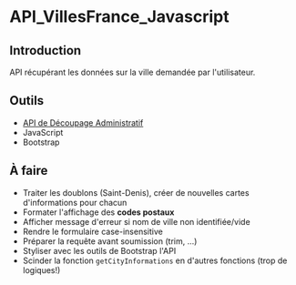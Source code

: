# API_VillesFrance_Javascript

## Introduction
API récupérant les données sur la ville demandée par l'utilisateur.

<!-- #Prérequis -->

## Outils
- [API de Découpage Administratif](https://api.gouv.fr/documentation/api-geo)
- JavaScript
- Bootstrap

<!-- ## Comment lancer -->

## À faire
- Traiter les doublons (Saint-Denis), créer de nouvelles cartes d'informations pour chacun
- Formater l'affichage des **codes postaux**
- Afficher message d'erreur si nom de ville non identifiée/vide
- Rendre le formulaire case-insensitive
- Préparer la requête avant soumission (trim, ...)
- Styliser avec les outils de Bootstrap l'API
- Scinder la fonction `getCityInformations` en d'autres fonctions (trop de logiques!)



